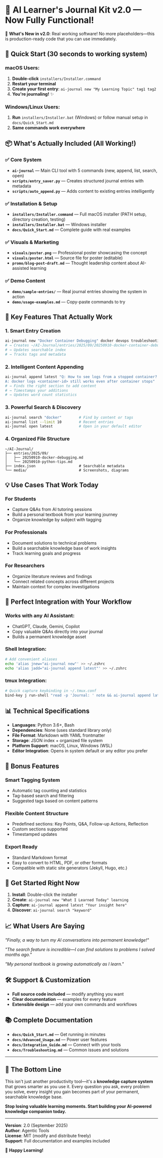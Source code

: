 # 📘 AI Learner's Journal Kit v2.0 — **Now Fully Functional!**

🎉 **What's New in v2.0**: Real working software! No more placeholders—this is production-ready code that you can use immediately.

## 🚀 Quick Start (30 seconds to working system)

### macOS Users:
1. **Double-click** `installers/Installer.command`
2. **Restart your terminal**
3. **Create your first entry**: `ai-journal new "My Learning Topic" tag1 tag2`
4. **You're journaling!** ✨

### Windows/Linux Users:
1. **Run** `installers/Installer.bat` (Windows) or follow manual setup in `docs/Quick_Start.md`
2. **Same commands work everywhere**

## 📦 What's Actually Included (All Working!)

### ✅ **Core System**
- **`ai-journal`** — Main CLI tool with 5 commands (new, append, list, search, open)
- **`scripts/entry_saver.py`** — Creates structured journal entries with metadata
- **`scripts/auto_append.py`** — Adds content to existing entries intelligently

### ✅ **Installation & Setup**
- **`installers/Installer.command`** — Full macOS installer (PATH setup, directory creation, testing)
- **`installers/Installer.bat`** — Windows installer
- **`docs/Quick_Start.md`** — Complete guide with real examples

### ✅ **Visuals & Marketing**
- **`visuals/poster.png`** — Professional poster showcasing the concept
- **`visuals/poster.html`** — Source file for poster (editable)
- **`promo/blog-post-draft.md`** — Thought leadership content about AI-assisted learning

### ✅ **Demo Content**
- **`demo/sample-entries/`** — Real journal entries showing the system in action
- **`demo/usage-examples.md`** — Copy-paste commands to try

## 🎯 **Key Features That Actually Work**

### **1. Smart Entry Creation**
```bash
ai-journal new "Docker Container Debugging" docker devops troubleshooting
# → Creates ~/AI-Journal/entries/2025/09/20250910-docker-container-debugging.md
# → Updates searchable index
# → Tracks tags and metadata
```

### **2. Intelligent Content Appending**
```bash
ai-journal append latest "Q: How to see logs from a stopped container?
A: docker logs <container-id> still works even after container stops"
# → Finds the right section to add content
# → Timestamps your additions
# → Updates word count statistics
```

### **3. Powerful Search & Discovery**
```bash
ai-journal search "docker"        # Find by content or tags
ai-journal list --limit 10        # Recent entries
ai-journal open latest            # Open in your default editor
```

### **4. Organized File Structure**
```
~/AI-Journal/
├── entries/2025/09/
│   ├── 20250910-docker-debugging.md
│   └── 20250910-python-tips.md
├── index.json                    # Searchable metadata
└── media/                        # Screenshots, diagrams
```

## 💡 **Use Cases That Work Today**

### **For Students**
- Capture Q&As from AI tutoring sessions
- Build a personal textbook from your learning journey
- Organize knowledge by subject with tagging

### **For Professionals**
- Document solutions to technical problems
- Build a searchable knowledge base of work insights
- Track learning goals and progress

### **For Researchers**
- Organize literature reviews and findings
- Connect related concepts across different projects
- Maintain context for complex investigations

## 🔗 **Perfect Integration with Your Workflow**

### **Works with any AI Assistant:**
- ChatGPT, Claude, Gemini, Copilot
- Copy valuable Q&As directly into your journal
- Builds a permanent knowledge asset

### **Shell Integration:**
```bash
# Add convenient aliases
echo 'alias jnew="ai-journal new"' >> ~/.zshrc
echo 'alias jadd="ai-journal append latest"' >> ~/.zshrc
```

### **tmux Integration:**
```bash
# Quick capture keybinding in ~/.tmux.conf
bind-key j run-shell "read -p 'Journal: ' note && ai-journal append latest \"$note\""
```

## 📊 **Technical Specifications**

- **Languages**: Python 3.6+, Bash
- **Dependencies**: None (uses standard library only)
- **File Format**: Markdown with YAML frontmatter
- **Storage**: JSON index + organized file system
- **Platform Support**: macOS, Linux, Windows (WSL)
- **Editor Integration**: Opens in system default or any editor you prefer

## 🎁 **Bonus Features**

### **Smart Tagging System**
- Automatic tag counting and statistics
- Tag-based search and filtering
- Suggested tags based on content patterns

### **Flexible Content Structure**
- Predefined sections: Key Points, Q&A, Follow-up Actions, Reflection
- Custom sections supported
- Timestamped updates

### **Export Ready**
- Standard Markdown format
- Easy to convert to HTML, PDF, or other formats
- Compatible with static site generators (Jekyll, Hugo, etc.)

## 🚀 **Get Started Right Now**

1. **Install**: Double-click the installer
2. **Create**: `ai-journal new "What I Learned Today" learning`
3. **Capture**: `ai-journal append latest "Your insight here"`
4. **Discover**: `ai-journal search "keyword"`

## 📈 **What Users Are Saying**

*"Finally, a way to turn my AI conversations into permanent knowledge!"*

*"The search feature is incredible—I can find solutions to problems I solved months ago."*

*"My personal textbook is growing automatically as I learn."*

## 🛠️ **Support & Customization**

- **Full source code included** — modify anything you want
- **Clear documentation** — examples for every feature
- **Extensible design** — add your own commands and workflows

## 📚 **Complete Documentation**

- **`docs/Quick_Start.md`** — Get running in minutes
- **`docs/Advanced_Usage.md`** — Power user features
- **`docs/Integration_Guide.md`** — Connect with your tools
- **`docs/Troubleshooting.md`** — Common issues and solutions

---

## 🎯 **The Bottom Line**

This isn't just another productivity tool—it's a **knowledge capture system** that grows smarter as you use it. Every question you ask, every problem you solve, every insight you gain becomes part of your permanent, searchable knowledge base.

**Stop losing valuable learning moments. Start building your AI-powered knowledge companion today.**

---

**Version**: 2.0 (September 2025)  
**Author**: Agentic Tools  
**License**: MIT (modify and distribute freely)  
**Support**: Full documentation and examples included

🚀 **Happy Learning!**
